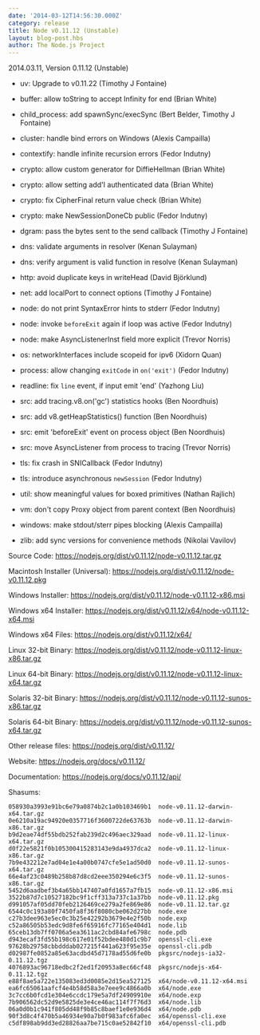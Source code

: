 ```yaml
---
date: '2014-03-12T14:56:30.000Z'
category: release
title: Node v0.11.12 (Unstable)
layout: blog-post.hbs
author: The Node.js Project
---
```


2014.03.11, Version 0.11.12 (Unstable)

- uv: Upgrade to v0.11.22 (Timothy J Fontaine)

- buffer: allow toString to accept Infinity for end (Brian White)

- child_process: add spawnSync/execSync (Bert Belder, Timothy J Fontaine)

- cluster: handle bind errors on Windows (Alexis Campailla)

- contextify: handle infinite recursion errors (Fedor Indutny)

- crypto: allow custom generator for DiffieHellman (Brian White)

- crypto: allow setting add'l authenticated data (Brian White)

- crypto: fix CipherFinal return value check (Brian White)

- crypto: make NewSessionDoneCb public (Fedor Indutny)

- dgram: pass the bytes sent to the send callback (Timothy J Fontaine)

- dns: validate arguments in resolver (Kenan Sulayman)

- dns: verify argument is valid function in resolve (Kenan Sulayman)

- http: avoid duplicate keys in writeHead (David Björklund)

- net: add localPort to connect options (Timothy J Fontaine)

- node: do not print SyntaxError hints to stderr (Fedor Indutny)

- node: invoke `beforeExit` again if loop was active (Fedor Indutny)

- node: make AsyncListenerInst field more explicit (Trevor Norris)

- os: networkInterfaces include scopeid for ipv6 (Xidorn Quan)

- process: allow changing `exitCode` in `on('exit')` (Fedor Indutny)

- readline: fix `line` event, if input emit 'end' (Yazhong Liu)

- src: add tracing.v8.on('gc') statistics hooks (Ben Noordhuis)

- src: add v8.getHeapStatistics() function (Ben Noordhuis)

- src: emit 'beforeExit' event on process object (Ben Noordhuis)

- src: move AsyncListener from process to tracing (Trevor Norris)

- tls: fix crash in SNICallback (Fedor Indutny)

- tls: introduce asynchronous `newSession` (Fedor Indutny)

- util: show meaningful values for boxed primitives (Nathan Rajlich)

- vm: don't copy Proxy object from parent context (Ben Noordhuis)

- windows: make stdout/sterr pipes blocking (Alexis Campailla)

- zlib: add sync versions for convenience methods (Nikolai Vavilov)

Source Code: https://nodejs.org/dist/v0.11.12/node-v0.11.12.tar.gz

Macintosh Installer (Universal): https://nodejs.org/dist/v0.11.12/node-v0.11.12.pkg

Windows Installer: https://nodejs.org/dist/v0.11.12/node-v0.11.12-x86.msi

Windows x64 Installer: https://nodejs.org/dist/v0.11.12/x64/node-v0.11.12-x64.msi

Windows x64 Files: https://nodejs.org/dist/v0.11.12/x64/

Linux 32-bit Binary: https://nodejs.org/dist/v0.11.12/node-v0.11.12-linux-x86.tar.gz

Linux 64-bit Binary: https://nodejs.org/dist/v0.11.12/node-v0.11.12-linux-x64.tar.gz

Solaris 32-bit Binary: https://nodejs.org/dist/v0.11.12/node-v0.11.12-sunos-x86.tar.gz

Solaris 64-bit Binary: https://nodejs.org/dist/v0.11.12/node-v0.11.12-sunos-x64.tar.gz

Other release files: https://nodejs.org/dist/v0.11.12/

Website: https://nodejs.org/docs/v0.11.12/

Documentation: https://nodejs.org/docs/v0.11.12/api/

Shasums:

```
058930a3993e91bc6e79a0874b2c1a0b103469b1  node-v0.11.12-darwin-x64.tar.gz
0e6210a19ac94920e0357716f3600722de63763b  node-v0.11.12-darwin-x86.tar.gz
b9d2eae74df55bdb252fab239d2c496aec329aad  node-v0.11.12-linux-x64.tar.gz
d0f22e5821f0b105300415283143e9da4937dca2  node-v0.11.12-linux-x86.tar.gz
7b9e432212e7ad04e1e4a00b0747cfe5e1ad50d0  node-v0.11.12-sunos-x64.tar.gz
66e4af23c0489b258b87d8cd2eee350294e6c3f5  node-v0.11.12-sunos-x86.tar.gz
5452d6aadbef3b4a65bb147407a0fd1657a7fb15  node-v0.11.12-x86.msi
3522b87d7c10527182bc9f1cff313a737c1a37bb  node-v0.11.12.pkg
d991057af05dd70feb2126469ce279a2fe869e86  node-v0.11.12.tar.gz
6544c0c193a80f7450fa8f36f8080cbe062d27bb  node.exe
c27b3dee963e5ec0c3b25e42292b3679e4e2f50b  node.exp
c52a86505b53edc9d8fe6f65916fc77165e404d1  node.lib
65ceb13db7ff0706a5ea3611ac2cbd84afe6798c  node.pdb
d943ecaf3fd55b198c617e01f52bdee480d1c9b7  openssl-cli.exe
97628b29758cbbdddab027215f441a623f95e35e  openssl-cli.pdb
d02987fe0852a85e63acdbd45d7178ad55d6fe0b  pkgsrc/nodejs-ia32-0.11.12.tgz
4076893ac96718edbc2f2ed1f20953a8ec66cf48  pkgsrc/nodejs-x64-0.11.12.tgz
e88f8ae5a722e135083ed3d0085e2d15ea527125  x64/node-v0.11.12-x64.msi
ea6fc65061aafcf4e4b58d58a3e7eee9c4866a0b  x64/node.exe
3c7cc6b0fcd1e304e6ccdc179e5a7df24909910e  x64/node.exp
7b906562dc52d9e5825de3e4ce46ac114f7f76d3  x64/node.lib
06a0d0b1c941f805dd48f9b85c8baef1e0e936d4  x64/node.pdb
90f3d8c4f470b5a46934e90a7b0f983afc6fa0ec  x64/openssl-cli.exe
c5df898ab9dd3ed28826aa7be715c0ae52842f10  x64/openssl-cli.pdb
```

